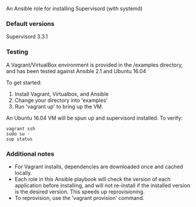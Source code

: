 An Ansible role for installing Supervisord (with systemd)

### Default versions

Supervisord 3.3.1

### Testing

A Vagrant/VirtualBox environment is provided in the /examples directory, and has been tested against Ansible 2.1 and Ubuntu 16.04


To get started:

1. Install Vagrant, Virtualbox, and Ansible
1. Change your directory into 'examples'
1. Run 'vagrant up' to bring up the VM.

An Ubuntu 16.04 VM will be spun up and supervisord installed.
To verify:

    vagrant ssh
    sudo su -
    sup status

### Additional notes

- For Vagrant installs, dependencies are downloaded once and cached locally.
- Each role in this Ansible playbook will check the version of each application before installing, and will not re-install if the installed version is the desired version.  This speeds up reprovisioning.
- To reprovision, use the 'vagrant provision' command.
